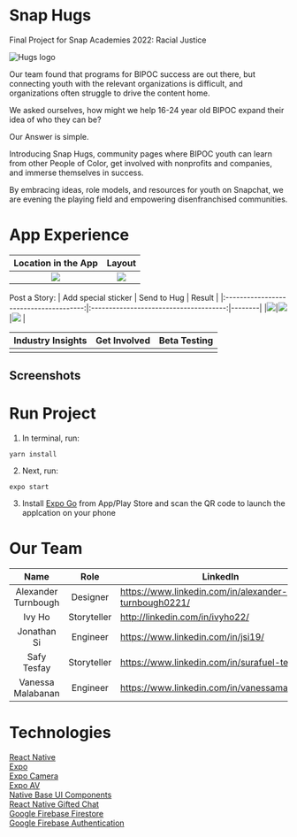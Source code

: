 # Snap Hugs
Final Project for Snap Academies 2022: Racial Justice

![Hugs logo](https://lh3.googleusercontent.com/uhqBXvLyfJtnd4NKBMnQ1TlzVmle0lyoG3tJReXi9Red7-2sgDtHPR_YtxDHLaKLd1ceuo1-uzZJ-EF_YfJPC1imiQCCa2LFjbgTNM_alytBsocVbuJSp3Cs_YlouC3-huHcHuVWtA=w2400)

Our team found that programs for BIPOC success are out there, but connecting youth with the relevant organizations is difficult, and organizations often struggle to drive the content home.

We asked ourselves, how might we help 16-24 year old BIPOC expand their idea of who they can be?

Our Answer is simple.

Introducing Snap Hugs, community pages where BIPOC youth can learn from other People of Color, get involved with nonprofits and companies, and immerse themselves in success.

By embracing ideas, role models, and resources for youth on Snapchat, we are evening the playing field and empowering disenfranchised communities.

# App Experience

| Location in the App                    | Layout                                 |
|:--------------------------------------:|:--------------------------------------:|
|![](http://g.recordit.co/4QByz3N3L8.gif)|![](http://g.recordit.co/eiRa5Fzmhh.gif)|

Post a Story:
| Add special sticker                    | Send to Hug                            | Result |
|:--------------------------------------:|:--------------------------------------:|--------|
|![](http://g.recordit.co/3zqpuCNBOo.gif)|![](http://g.recordit.co/SnsnhcGnzZ.gif)|![](http://g.recordit.co/nlmSrSJQ4F.gif)         |


| Industry Insights | Get Involved | Beta Testing |
|:-----------------:|:------------:|--------------|
|![]()                    |![]()               |![]()               |

## Screenshots


# Run Project
1. In terminal, run:
```
yarn install
```

2. Next, run:
```
expo start
```
3. Install [Expo Go](https://expo.dev/client) from App/Play Store and scan the QR code to launch the applcation on your phone

# Our Team

|         Name        |     Role    |                       LinkedIn                       |             GitHub            |
|:-------------------:|:-----------:|------------------------------------------------------|-------------------------------|
| Alexander Turnbough | Designer    | https://www.linkedin.com/in/alexander-turnbough0221/ |                               |
| Ivy Ho              | Storyteller | http://linkedin.com/in/ivyho22/                      |                               |
| Jonathan Si         | Engineer    | https://www.linkedin.com/in/jsi19/                   | https://github.com/jsi19      |
| Safy Tesfay         | Storyteller | https://www.linkedin.com/in/surafuel-tesfay/         |                               |
| Vanessa Malabanan   | Engineer    | https://www.linkedin.com/in/vanessamalabanan         | https://github.com/vmalabanan |

# Technologies

[React Native](https://reactnative.dev/) <br />
[Expo](https://expo.dev/) <br />
[Expo Camera](https://docs.expo.dev/versions/latest/sdk/camera/) <br />
[Expo AV](https://docs.expo.dev/versions/v46.0.0/sdk/audio/) <br />
[Native Base UI Components](https://nativebase.io/) <br />
[React Native Gifted Chat](https://github.com/FaridSafi/react-native-gifted-chat) <br />
[Google Firebase Firestore](https://firebase.google.com/docs/firestore) <br />
[Google Firebase Authentication](https://firebase.google.com/docs/auth) <br />
